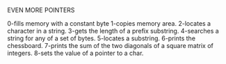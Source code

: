 EVEN MORE POINTERS

0-fills memory with a constant byte
1-copies memory area.
2-locates a character in a string.
3-gets the length of a prefix substring.
4-searches a string for any of a set of bytes.
5-locates a substring.
6-prints the chessboard.
7-prints the sum of the two diagonals of a square matrix of integers.
8-sets the value of a pointer to a char.